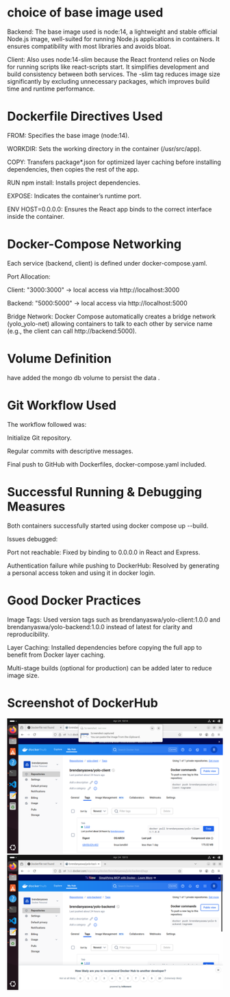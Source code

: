 # choice of base image used 
Backend: The base image used is node:14, a lightweight and stable official Node.js image, well-suited for running Node.js applications in containers. It ensures compatibility with most libraries and avoids bloat.

Client: Also uses node:14-slim because the React frontend relies on Node for running scripts like react-scripts start. It simplifies development and build consistency between both services.
The -slim tag reduces image size significantly by excluding unnecessary packages, which improves build time and runtime performance.

# Dockerfile Directives Used

FROM: Specifies the base image (node:14).

WORKDIR: Sets the working directory in the container (/usr/src/app).

COPY: Transfers package*.json for optimized layer caching before installing dependencies, then copies the rest of the app.

RUN npm install: Installs project dependencies.

EXPOSE: Indicates the container’s runtime port.

ENV HOST=0.0.0.0: Ensures the React app binds to the correct interface inside the container.

# Docker-Compose Networking

Each service (backend, client) is defined under docker-compose.yaml.

Port Allocation:

Client: "3000:3000" → local access via http://localhost:3000

Backend: "5000:5000" → local access via http://localhost:5000

Bridge Network: Docker Compose automatically creates a bridge network (yolo_yolo-net) allowing containers to talk to each other by service name (e.g., the client can call http://backend:5000).

# Volume Definition

have added the mongo db volume to persist the data .


#  Git Workflow Used

The workflow followed was:

Initialize Git repository.

Regular commits with descriptive messages.

Final push to GitHub with  Dockerfiles,  docker-compose.yaml included.

# Successful Running & Debugging Measures

Both containers successfully started using docker compose up --build.

Issues debugged:

Port not reachable: Fixed by binding to 0.0.0.0 in React and Express.

Authentication failure while pushing to DockerHub: Resolved by generating a personal access token and using it in docker login.

#  Good Docker Practices

Image Tags: Used version tags such as brendanyaswa/yolo-client:1.0.0 and brendanyaswa/yolo-backend:1.0.0 instead of latest for clarity and reproducibility.

Layer Caching: Installed dependencies before copying the full app to benefit from Docker layer caching.

Multi-stage builds (optional for production) can be added later to reduce image size.

# Screenshot of DockerHub

![alt text](<Screenshot from 2025-04-24 10-14-58-1-2.png>)
![alt text](<Screenshot from 2025-04-24 10-15-50.png>)